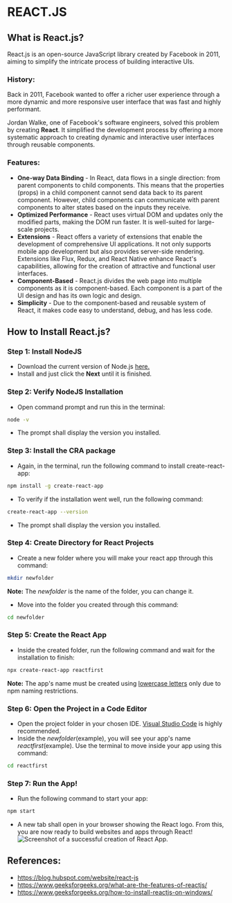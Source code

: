 # REACT.JS

## What is React.js?

React.js is an open-source JavaScript library created by Facebook in 2011, aiming to simplify the intricate process of building interactive UIs.

### History:

Back in 2011, Facebook wanted to offer a richer user experience through a more dynamic and more responsive user interface that was fast and highly performant.

Jordan Walke, one of Facebook's software engineers, solved this problem by creating **React**. It simplified the development process by offering a more systematic approach to creating dynamic and interactive user interfaces through reusable components.

### Features:

- **One-way Data Binding** - In React, data flows in a single direction: from parent components to child components. This means that the properties (props) in a child component cannot send data back to its parent component. However, child components can communicate with parent components to alter states based on the inputs they receive.
- **Optimized Performance** - React uses virtual DOM and updates only the modified parts, making the DOM run faster. It is well-suited for large-scale projects.
- **Extensions** - React offers a variety of extensions that enable the development of comprehensive UI applications. It not only supports mobile app development but also provides server-side rendering. Extensions like Flux, Redux, and React Native enhance React's capabilities, allowing for the creation of attractive and functional user interfaces.
- **Component-Based** - React.js divides the web page into multiple components as it is component-based. Each component is a part of the UI design and has its own logic and design.
- **Simplicity** - Due to the component-based and reusable system of React, it makes code easy to understand, debug, and has less code.

## How to Install React.js?

### Step 1: Install NodeJS
- Download the current version of Node.js [here.](https://nodejs.org/en/download/prebuilt-installer/current)
- Install and just click the **Next** until it is finished.

### Step 2: Verify NodeJS Installation
- Open command prompt and run this in the terminal:
```bash
node -v
```
- The prompt shall display the version you installed.

### Step 3: Install the CRA package

- Again, in the terminal, run the following command to install create-react-app:
```bash
npm install -g create-react-app
```
- To verify if the installation went well, run the following command:
```bash
create-react-app --version
```
- The prompt shall display the version you installed.

### Step 4: Create Directory for React Projects

- Create a new folder where you will make your react app through this command:
```bash
mkdir newfolder
``` 
  **Note:** The *newfolder* is the name of the folder, you can change it.
- Move into the folder you created through this command:
```bash
cd newfolder
```

### Step 5: Create the React App

- Inside the created folder, run the following command and wait for the installation to finish:
```bash
npx create-react-app reactfirst
```
  **Note:** The app's name must be created using <ins>lowercase letters</ins> only due to npm naming restrictions.

### Step 6: Open the Project in a Code Editor

- Open the project folder in your chosen IDE. [Visual Studio Code](https://code.visualstudio.com/) is highly recommended.
- Inside the *newfolder*(example), you will see your app's name *reactfirst*(example). Use the terminal to move inside your app using this command:
```bash
cd reactfirst
```

### Step 7: Run the App!

- Run the following command to start your app:
```bash
npm start
```
- A new tab shall open in your browser showing the React logo. From this, you are now ready to build websites and apps through React!
![Screenshot of a successful creation of React App.](reactSuccess.png)


## References: 
- https://blog.hubspot.com/website/react-js
- https://www.geeksforgeeks.org/what-are-the-features-of-reactjs/
- https://www.geeksforgeeks.org/how-to-install-reactjs-on-windows/